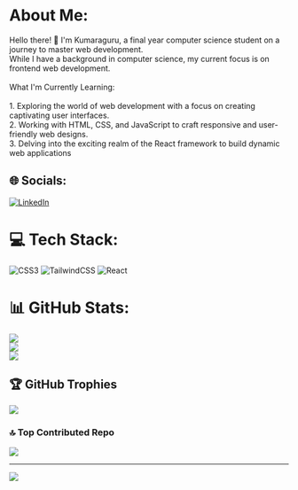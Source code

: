 # About Me:
Hello there! 🙌 I'm Kumaraguru, a final year computer science student on a journey to master web development. <br>While I have a background in computer science, my current focus is on frontend web development.<br><br>What I'm Currently Learning:<br><br>1.  Exploring the world of web development with a focus on creating captivating user interfaces.<br>2.  Working with HTML, CSS, and JavaScript to craft responsive and user-friendly web designs.<br>3. Delving into the exciting realm of the React framework to build dynamic web applications


## 🌐 Socials:
[![LinkedIn](https://img.shields.io/badge/LinkedIn-%230077B5.svg?logo=linkedin&logoColor=white)](https://linkedin.com/in/skumaraguru) 

# 💻 Tech Stack:
![CSS3](https://img.shields.io/badge/css3-%231572B6.svg?style=for-the-badge&logo=css3&logoColor=white) ![TailwindCSS](https://img.shields.io/badge/tailwindcss-%2338B2AC.svg?style=for-the-badge&logo=tailwind-css&logoColor=white) ![React](https://img.shields.io/badge/react-%2320232a.svg?style=for-the-badge&logo=react&logoColor=%2361DAFB)
# 📊 GitHub Stats:
![](https://github-readme-stats.vercel.app/api?username=kumaraguru1122&theme=dark&hide_border=false&include_all_commits=true&count_private=true)<br/>
![](https://github-readme-streak-stats.herokuapp.com/?user=kumaraguru1122&theme=dark&hide_border=false)<br/>
![](https://github-readme-stats.vercel.app/api/top-langs/?username=kumaraguru1122&theme=dark&hide_border=false&include_all_commits=true&count_private=true&layout=compact)

## 🏆 GitHub Trophies
![](https://github-profile-trophy.vercel.app/?username=kumaraguru1122&theme=radical&no-frame=false&no-bg=true&margin-w=4)

### 🔝 Top Contributed Repo
![](https://github-contributor-stats.vercel.app/api?username=kumaraguru1122&limit=5&theme=juicyfresh&combine_all_yearly_contributions=true)

---
[![](https://visitcount.itsvg.in/api?id=kumaraguru1122&icon=4&color=10)](https://visitcount.itsvg.in)

